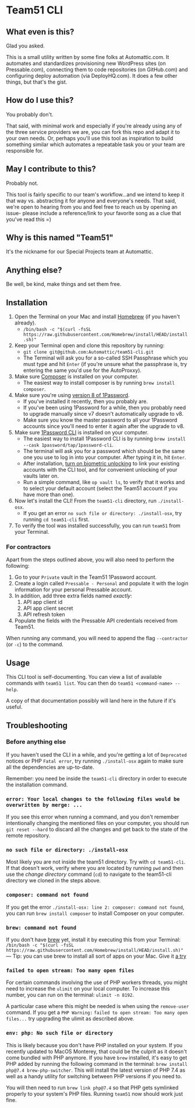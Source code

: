# Team51 CLI

## What even is this? 

Glad you asked. 

This is a small utility written by some fine folks at Automattic.com. It automates and standardizes provisioning new WordPress sites (on Pressable.com), connecting them to code repositories (on GitHub.com) and configuring deploy automation (via DeployHQ.com). It does a few other things, but that's the gist.

## How do I use this?

You probably don't. 

That said, with minimal work and especially if you're already using any of the three service providers we are, you can fork this repo and adapt it to your own needs. Or, perhaps you'll use this tool as inspiration to build something similar which automates a repeatable task you or your team are responsible for.

## May I contribute to this?

Probably not. 

This tool is fairly specific to our team's workflow...and we intend to keep it that way vs. abstracting it for anyone and everyone's needs. That said, we're open to hearing from you and feel free to reach us by opening an issue- please include a reference/link to your favorite song as a clue that you've read this =)

## Why is this named "Team51"

It's the nickname for our Special Projects team at Automattic.

## Anything else?

Be well, be kind, make things and set them free.

## Installation
1. Open the Terminal on your Mac and install [Homebrew](https://brew.sh/) (if you haven't already).
    - `/bin/bash -c "$(curl -fsSL https://raw.githubusercontent.com/Homebrew/install/HEAD/install.sh)"`
1. Keep your Terminal open and clone this repository by running:
    - `git clone git@github.com:Automattic/team51-cli.git`
    - The Terminal will ask you for a so-called SSH Passphrase which you must type and hit `Enter` (if you're unsure what the passphrase is, try entering the same you'd use for the AutoProxxy).
1. Make sure [Composer](https://getcomposer.org/) is installed on your computer.
    - The easiest way to install composer is by running `brew install composer`.
1. Make sure you're using [version 8 of 1Password](https://1password.com/mac/).
    - If you've installed it recently, then you probably are.
    - If you've been using 1Password for a while, then you probably need to upgrade manually since v7 doesn't automatically upgrade to v8.
    - Make sure you know the master password to all your 1Password accounts since you'll need to enter it again after the upgrade to v8.
1. Make sure [1Password CLI](https://developer.1password.com/docs/cli/get-started/) is installed on your computer.
    - The easiest way to install 1Password CLI is by running `brew install --cask 1password/tap/1password-cli`.
    - The terminal will ask you for a password which should be the same one you use to log in into your computer. After typing it in, hit `Enter`.
    - After installation, [turn on biometric unlocking](https://developer.1password.com/docs/cli/get-started/#turn-on-biometric-unlock) to link your existing accounts with the CLI tool, and for convenient unlocking of your vaults later on.
    - Run a simple command, like `op vault ls`, to verify that it works and to select your default account (select the Team51 account if you have more than one).
1. Now let's install the CLI! From the `team51-cli` directory, run `./install-osx`.
    - If you get an error `no such file or directory: ./install-osx`, try running `cd team51-cli` first.
1. To verify the tool was installed successfully, you can run `team51` from your Terminal.

### For contractors
Apart from the steps outlined above, you will also need to perform the following:
1. Go to your `Private` vault in the Team51 1Password account.
1. Create a login called `Pressable - Personal` and populate it with the login information for your personal Pressable account.
1. In addition, add three extra fields named *exactly*:
   1. API app client id
   1. API app client secret
   1. API refresh token
1. Populate the fields with the Pressable API credentials received from Team51.

When running any command, you will need to append the flag `--contractor` (or `-c`) to the command.

## Usage
This CLI tool is self-documenting. You can view a list of available commands with `team51 list`.
You can then do `team51 <command-name> --help`.

A copy of that documentation possibly will land here in the future if it's useful.

## Troubleshooting

### Before anything else
If you haven't used the CLI in a while, and you're getting a lot of `Deprecated` notices or PHP `Fatal error`, try running `./install-osx` again to make sure all the dependencies are up-to-date. 

Remember: you need be inside the `team51-cli` directory in order to execute the installation command.

### `error: Your local changes to the following files would be overwritten by merge: ...`
If you see this error when running a command, and you don't remember intentionally changing the mentioned files on your computer, you should run `git reset --hard` to discard all the changes and get back to the state of the remote repository.

### `no such file or directory: ./install-osx`
Most likely you are not inside the team51 directory. Try with `cd team51-cli`. If that doesn't work, verify where you are located by running `pwd` and then use the *change directory* command (`cd`) to navigate to the team51-cli directory we cloned in the steps above.

### `composer: command not found`
If you get the error `./install-osx: line 2: composer: command not found`, you can run `brew install composer` to install Composer on your computer.

### `brew: command not found`
If you don't have [brew](https://brew.sh/) yet, install it by executing this from your Terminal: `/bin/bash -c "$(curl -fsSL https://raw.githubusercontent.com/Homebrew/install/HEAD/install.sh)"` — Tip: you can use brew to install all sort of apps on your Mac. Give it [a try](https://formulae.brew.sh/cask/zoom)

### `failed to open stream: Too many open files`

For certain commands involving the use of PHP workers threads, you might need to increase the `ulimit` on your local computer. To increase this number, you can run on the terminal: `ulimit -n 8192`.

A particular case where this might be needed is when using the `remove-user` command. If you get a `PHP Warning:` `failed to open stream: Too many open files...` try upgrading the ulimit as described above.

### `env: php: No such file or directory`

This is likely because you don't have PHP installed on your system. If you recently updated to MacOS Monterey, that could be the culprit as it doesn't come bundled with PHP anymore. If you have `brew` installed, it's easy to get PHP added by running the following command in the terminal: `brew install php@7.4 brew-php-switcher`. This will install the latest version of PHP 7.4 as well as a handy utility for switching between PHP versions if you need to.

You will then need to run `brew link php@7.4` so that PHP gets symlinked properly to your system's PHP files. Running `team51` now should work just fine.
